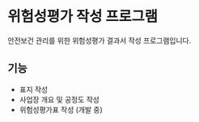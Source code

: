 # 위험성평가 작성 프로그램

안전보건 관리를 위한 위험성평가 결과서 작성 프로그램입니다.

## 기능
- 표지 작성
- 사업장 개요 및 공정도 작성
- 위험성평가표 작성 (개발 중)